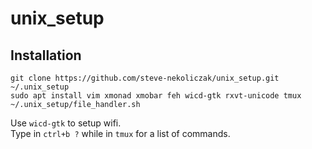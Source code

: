 # unix_setup

## Installation

```
git clone https://github.com/steve-nekoliczak/unix_setup.git ~/.unix_setup
sudo apt install vim xmonad xmobar feh wicd-gtk rxvt-unicode tmux
~/.unix_setup/file_handler.sh
```

Use `wicd-gtk` to setup wifi.  
Type in `ctrl+b ?` while in `tmux` for a list of commands.  
